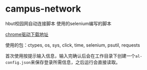 # campus-network
hbut校园网自动连接脚本
使用的selenium编写的脚本

[chrome驱动下载地址](https://chromedriver.chromium.org/downloads)


使用的包：ctypes, os, sys, click, time, selenium, psutil, requests

首次使用按提示输入信息，输入完确认后会在工作目录下创建一个`al-config.json`来保存登录所需信息，之后运行会直接读取。
